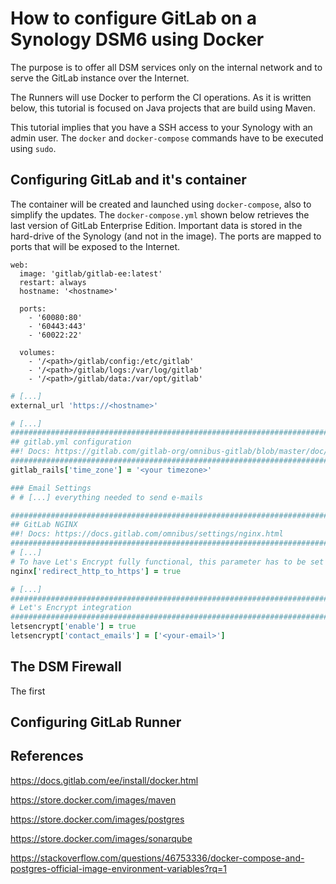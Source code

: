 # How to configure GitLab on a Synology DSM6 using Docker

The purpose is to offer all DSM services only on the internal network and to serve the GitLab instance over the Internet.

The Runners will use Docker to perform the CI operations. As it is written below, this tutorial is focused on Java projects that are build using Maven.

This tutorial implies that you have a SSH access to your Synology with an admin user. The ```docker``` and ```docker-compose``` commands have to be executed using ```sudo```.

## Configuring GitLab and it's container

The container will be created and launched using ```docker-compose```, also to simplify the updates. The ```docker-compose.yml``` shown below retrieves the last version of GitLab Enterprise Edition. Important data is stored in the hard-drive of the Synology (and not in the image). The ports are mapped to ports that will be exposed to the Internet.

```YML
web:
  image: 'gitlab/gitlab-ee:latest'
  restart: always
  hostname: '<hostname>'

  ports:
    - '60080:80'
    - '60443:443'
    - '60022:22'

  volumes:
    - '/<path>/gitlab/config:/etc/gitlab'
    - '/<path>/gitlab/logs:/var/log/gitlab'
    - '/<path>/gitlab/data:/var/opt/gitlab'
```

```Ruby
# [...]
external_url 'https://<hostname>'

# [...]
################################################################################
## gitlab.yml configuration
##! Docs: https://gitlab.com/gitlab-org/omnibus-gitlab/blob/master/doc/settings/gitlab.yml.md
################################################################################
gitlab_rails['time_zone'] = '<your timezone>'

### Email Settings
# # [...] everything needed to send e-mails

################################################################################
## GitLab NGINX
##! Docs: https://docs.gitlab.com/omnibus/settings/nginx.html
################################################################################
# [...]
# To have Let's Encrypt fully functional, this parameter has to be set to true
nginx['redirect_http_to_https'] = true

# [...]
################################################################################
# Let's Encrypt integration
################################################################################
letsencrypt['enable'] = true
letsencrypt['contact_emails'] = ['<your-email>']
```

## The DSM Firewall

The first 

## Configuring GitLab Runner

## References

https://docs.gitlab.com/ee/install/docker.html

https://store.docker.com/images/maven

https://store.docker.com/images/postgres

https://store.docker.com/images/sonarqube

https://stackoverflow.com/questions/46753336/docker-compose-and-postgres-official-image-environment-variables?rq=1